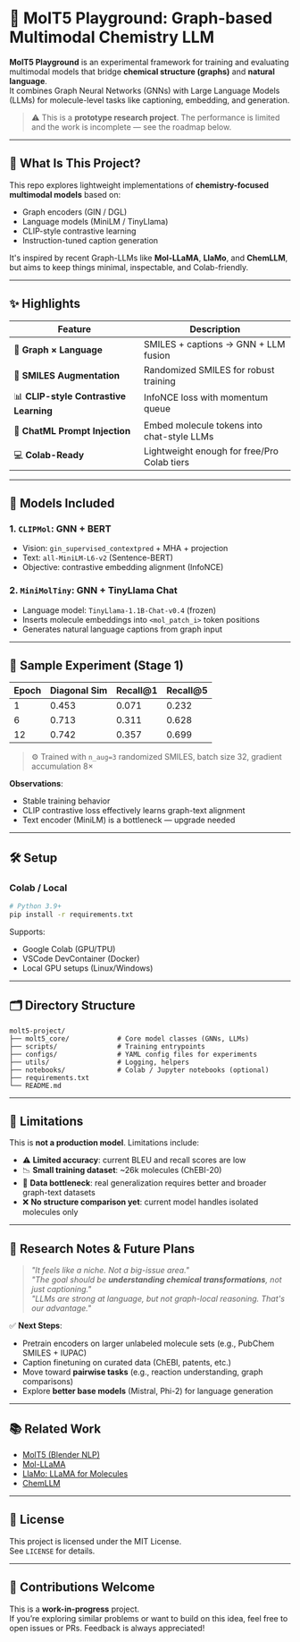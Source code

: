 

# 🧪 MolT5 Playground: Graph-based Multimodal Chemistry LLM

**MolT5 Playground** is an experimental framework for training and evaluating multimodal models that bridge **chemical structure (graphs)** and **natural language**.  
It combines Graph Neural Networks (GNNs) with Large Language Models (LLMs) for molecule-level tasks like captioning, embedding, and generation.

> ⚠️ This is a **prototype research project**. The performance is limited and the work is incomplete — see the roadmap below.

---

## 🧬 What Is This Project?

This repo explores lightweight implementations of **chemistry-focused multimodal models** based on:

- Graph encoders (GIN / DGL)  
- Language models (MiniLM / TinyLlama)  
- CLIP-style contrastive learning  
- Instruction-tuned caption generation  

It's inspired by recent Graph-LLMs like **Mol-LLaMA**, **LlaMo**, and **ChemLLM**, but aims to keep things minimal, inspectable, and Colab-friendly.

---

## ✨ Highlights

| Feature | Description |
|--------|-------------|
| 🧠 **Graph × Language** | SMILES + captions → GNN + LLM fusion |
| 🔀 **SMILES Augmentation** | Randomized SMILES for robust training |
| 📊 **CLIP-style Contrastive Learning** | InfoNCE loss with momentum queue |
| 💬 **ChatML Prompt Injection** | Embed molecule tokens into chat-style LLMs |
| 💻 **Colab-Ready** | Lightweight enough for free/Pro Colab tiers |

---

## 🧪 Models Included

### 1. `CLIPMol`: GNN + BERT

- Vision: `gin_supervised_contextpred` + MHA + projection
- Text: `all-MiniLM-L6-v2` (Sentence-BERT)
- Objective: contrastive embedding alignment (InfoNCE)

### 2. `MiniMolTiny`: GNN + TinyLlama Chat

- Language model: `TinyLlama-1.1B-Chat-v0.4` (frozen)
- Inserts molecule embeddings into `<mol_patch_i>` token positions
- Generates natural language captions from graph input

---

## 🧪 Sample Experiment (Stage 1)

| Epoch | Diagonal Sim | Recall@1 | Recall@5 |
|-------|---------------|----------|----------|
| 1     | 0.453         | 0.071    | 0.232    |
| 6     | 0.713         | 0.311    | 0.628    |
| 12    | 0.742         | 0.357    | 0.699    |

> ⚙️ Trained with `n_aug=3` randomized SMILES, batch size 32, gradient accumulation 8×

**Observations**:
- Stable training behavior
- CLIP contrastive loss effectively learns graph-text alignment
- Text encoder (MiniLM) is a bottleneck — upgrade needed

---

## 🛠️ Setup

### Colab / Local

```bash
# Python 3.9+
pip install -r requirements.txt
```

Supports:
- Google Colab (GPU/TPU)
- VSCode DevContainer (Docker)
- Local GPU setups (Linux/Windows)

---

## 🗂️ Directory Structure

```
molt5-project/
├── molt5_core/            # Core model classes (GNNs, LLMs)
├── scripts/               # Training entrypoints
├── configs/               # YAML config files for experiments
├── utils/                 # Logging, helpers
├── notebooks/             # Colab / Jupyter notebooks (optional)
├── requirements.txt
└── README.md
```

---

## 🔭 Limitations

This is **not a production model**. Limitations include:

- ⚠️ **Limited accuracy**: current BLEU and recall scores are low  
- 📉 **Small training dataset**: ~26k molecules (ChEBI-20)  
- 🧩 **Data bottleneck**: real generalization requires better and broader graph-text datasets  
- ❌ **No structure comparison yet**: current model handles isolated molecules only

---

## 🚧 Research Notes & Future Plans

> _"It feels like a niche. Not a big-issue area."_  
> _"The goal should be **understanding chemical transformations**, not just captioning."_  
> _"LLMs are strong at language, but not graph-local reasoning. That's our advantage."_

✅ **Next Steps**:
- Pretrain encoders on larger unlabeled molecule sets (e.g., PubChem SMILES + IUPAC)  
- Caption finetuning on curated data (ChEBI, patents, etc.)  
- Move toward **pairwise tasks** (e.g., reaction understanding, graph comparisons)  
- Explore **better base models** (Mistral, Phi-2) for language generation  

---

## 📚 Related Work

- [MolT5 (Blender NLP)](https://github.com/blender-nlp/MolT5)
- [Mol-LLaMA](https://arxiv.org/abs/2403.07954)
- [LlaMo: LLaMA for Molecules](https://arxiv.org/abs/2402.16655)
- [ChemLLM](https://arxiv.org/abs/2306.05445)

---

## 📄 License

This project is licensed under the MIT License.  
See `LICENSE` for details.

---

## 🙋 Contributions Welcome

This is a **work-in-progress** project.  
If you’re exploring similar problems or want to build on this idea, feel free to open issues or PRs. Feedback is always appreciated!
```
